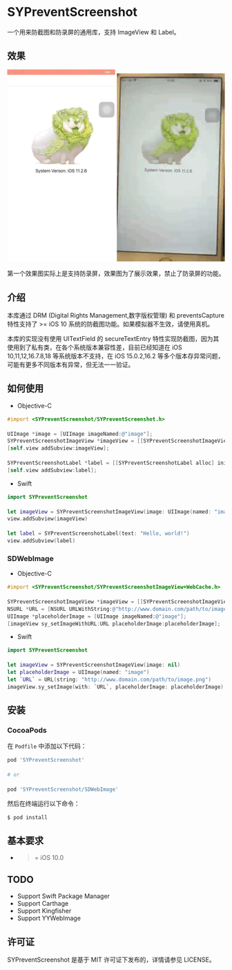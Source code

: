 SYPreventScreenshot
============

一个用来防截图和防录屏的通用库，支持 ImageView 和 Label。
## 效果

<p float="left">
  <img src="./Screenshots/gif.gif" width="250" />
	<img src="./Screenshots/gif_detal.gif" width="250" />
</p>

第一个效果图实际上是支持防录屏，效果图为了展示效果，禁止了防录屏的功能。

## 介绍

本库通过 DRM (Digital Rights Management,数字版权管理) 和 preventsCapture 特性支持了 >= iOS 10 系统的防截图功能。如果模拟器不生效，请使用真机。

本库的实现没有使用 UITextField 的 secureTextEntry 特性实现防截图，因为其使用到了私有类，在各个系统版本兼容性差，目前已经知道在 iOS 10,11,12,16.7.8,18 等系统版本不支持，在 iOS 15.0.2,16.2 等多个版本存异常问题，可能有更多不同版本有异常，但无法一一验证。

## 如何使用

* Objective-C

```objective-c
#import <SYPreventScreenshot/SYPreventScreenshot.h>

UIImage *image = [UIImage imageNamed:@"image"];
SYPreventScreenshotImageView *imageView = [[SYPreventScreenshotImageView alloc] initWithImage:image];
[self.view addSubview:imageView];
    
SYPreventScreenshotLabel *label = [[SYPreventScreenshotLabel alloc] initWithText:@"Hello, world!"];
[self.view addSubview:label];
```

* Swift

```swift
import SYPreventScreenshot

let imageView = SYPreventScreenshotImageView(image: UIImage(named: "image"))
view.addSubview(imageView)
    
let label = SYPreventScreenshotLabel(text: "Hello, world!")
view.addSubview(label)
```

### SDWebImage

* Objective-C

```objective-c
#import <SYPreventScreenshot/SYPreventScreenshotImageView+WebCache.h>

SYPreventScreenshotImageView *imageView = [[SYPreventScreenshotImageView alloc] initWithImage:nil];
NSURL *URL = [NSURL URLWithString:@"http://www.domain.com/path/to/image.png"];
UIImage *placeholderImage = [UIImage imageNamed:@"image"];
[imageView sy_setImageWithURL:URL placeholderImage:placeholderImage];
```

* Swift

```swift
import SYPreventScreenshot

let imageView = SYPreventScreenshotImageView(image: nil)
let placeholderImage = UIImage(named: "image")
let `URL` = URL(string: "http://www.domain.com/path/to/image.png")
imageView.sy_setImage(with: `URL`, placeholderImage: placeholderImage)
```

## 安装

### CocoaPods

在 `Podfile` 中添加以下代码：

```ruby
pod 'SYPreventScreenshot'

# or 

pod 'SYPreventScreenshot/SDWebImage'
```

然后在终端运行以下命令：

```bash
$ pod install
```

## 基本要求

- >= iOS 10.0

## TODO

* Support Swift Package Manager
* Support Carthage
* Support Kingfisher
* Support YYWebImage

## 许可证

SYPreventScreenshot 是基于 MIT 许可证下发布的，详情请参见 LICENSE。
